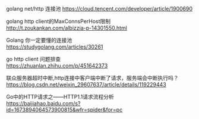 golang net/http 连接池 https://cloud.tencent.com/developer/article/1900690

golang http client的MaxConnsPerHost限制  
http://t.zoukankan.com/albizzia-p-14301550.html

Golang 你一定要懂的连接池  
https://studygolang.com/articles/30261

go http client 问题排查  
https://zhuanlan.zhihu.com/p/451642373

联众服务器超时中断,http连接中客户端中断了请求，服务端会中断执行吗？  
https://blog.csdn.net/weixin_29607637/article/details/119229443

Go中的HTTP请求之——HTTP1.1请求流程分析  
https://baijiahao.baidu.com/s?id=1673894064573900815&wfr=spider&for=pc

